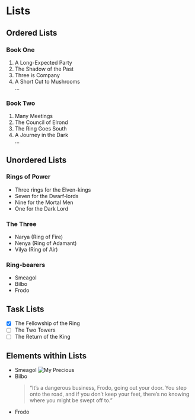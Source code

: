 # Lists 

## Ordered Lists

### Book One 

1. A Long-Expected Party
2. The Shadow of the Past 
3. Three is Company 
4. A Short Cut to Mushrooms <br>
... 

### Book Two

1. Many Meetings
5. The Council of Elrond
37. The Ring Goes South
52. A Journey in the Dark <br> 
...

## Unordered Lists

### Rings of Power

- Three rings for the Elven-kings
- Seven for the Dwarf-lords
- Nine for the Mortal Men
- One for the Dark Lord

### The Three

+ Narya (Ring of Fire)
+ Nenya (Ring of Adamant)
+ Vilya (Ring of Air)

### Ring-bearers

* Smeagol
* Bilbo
* Frodo

## Task Lists

- [X] The Fellowship of the Ring
- [ ] The Two Towers
- [ ] The Return of the King

## Elements within Lists 

* Smeagol
    ![My Precious](https://tinyurl.com/8jz58m3t)
* Bilbo
  > “It’s a dangerous business, Frodo, 
  > going out your door. 
  > You step onto the road, 
  > and if you don’t keep your feet, 
  > there’s no knowing where you might 
  > be swept off to.”
* Frodo
